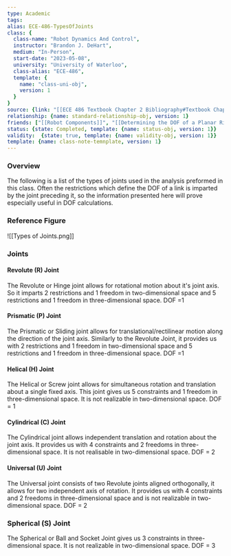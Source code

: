 ```yaml
---
type: Academic
tags:
alias: ECE-486-TypesOfJoints
class: {
  class-name: "Robot Dynamics And Control",
  instructor: "Brandon J. DeHart",
  medium: "In-Person",
  start-date: "2023-05-08",
  university: "University of Waterloo",
  class-alias: "ECE-486",
  template: {
    name: "class-uni-obj",
    version: 1
  }
}
source: {link: "[[ECE 486 Textbook Chapter 2 Bibliography#Textbook Chapter 2.2]]", alias: tbch2s2-ECE-486, template: {name: bib-source-obj , version: 1}}
relationship: {name: standard-relationship-obj, version: 1}
friends: ["[[Robot Components]]", "[[Determining the DOF of a Planar Rigid Body]]", "[[Determining the DOF of a Spatial Rigid Body]]"]
status: {state: Completed, template: {name: status-obj, version: 1}}
validity:  {state: true, template: {name: validity-obj, version: 1}}
template: {name: class-note-temnplate, version: 1}
---
```

### Overview
The following is a list of the types of joints used in the analysis preformed in this class. Often the restrictions which define the DOF of a link is imparted by the joint preceding it, so the information presented here will prove especially useful in DOF calculations. 

### Reference Figure
![[Types of Joints.png]]
### Joints
#### Revolute (R) Joint
The Revolute or Hinge joint allows for rotational motion about it's joint axis. So it imparts 2 restrictions and 1 freedom in two-dimensional space and 5 restrictions and 1 freedom in three-dimensional space. DOF =1

#### Prismatic (P) Joint
The Prismatic or Sliding joint allows for translational/rectilinear motion along the direction of the joint axis. Similarly to the Revolute Joint, it provides us with 2 restrictions and 1 freedom in two-dimensional space and 5 restrictions and 1 freedom in three-dimensional space. DOF =1

#### Helical (H) Joint
The Helical or Screw joint allows for simultaneous rotation and translation about a single fixed axis. This joint gives us 5 constraints and 1 freedom in three-dimensional space. It is not realizable in two-dimensional space. DOF = 1 

#### Cylindrical (C) Joint
The Cylindrical joint allows independent translation and rotation about the joint axis. It provides us with 4 constraints and 2 freedoms in three-dimensional space. It is not realisable in two-dimensional space. DOF = 2

#### Universal (U) Joint
The Universal joint consists of two Revolute joints aligned orthogonally, it allows for two independent axis of rotation. It provides us with 4 constraints and 2 freedoms in three-dimensional space and is not realizable in two-dimensional space. DOF = 2

### Spherical (S) Joint
The Spherical or Ball and Socket Joint gives us 3 constraints in three-dimensional space. It is not realizable in two-dimensional space. DOF = 3